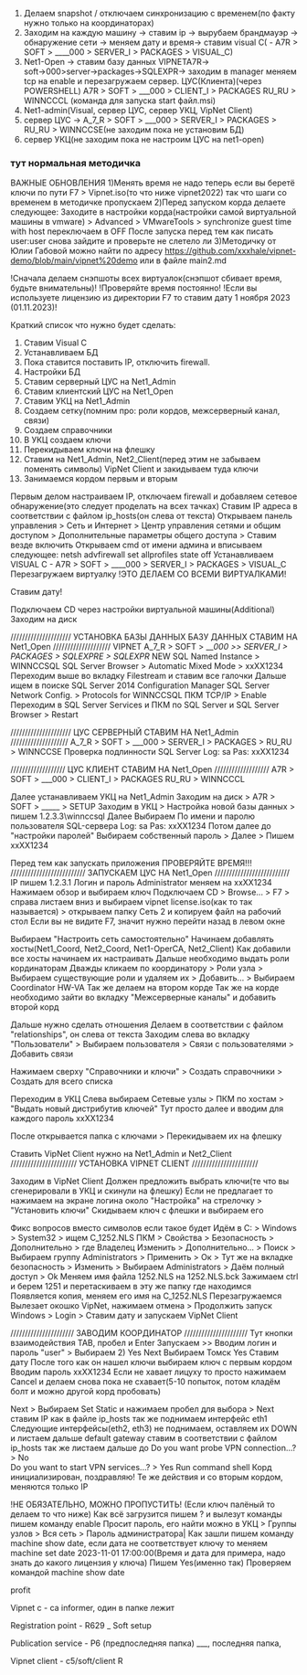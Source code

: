 1. Делаем snapshot / отключаем синхронизацию с временем(по факту нужно только на координаторах)
2. Заходим на каждую машину → ставим ip → вырубаем брандмауэр → обнаружение сети → меняем дату и время→ ставим visual C( - A7R > SOFT > ____000 > SERVER_I > PACKAGES > VISUAL_C)
3. Net1-Open → ставим базу данных VIPNETA7R→ soft→000>server→packages→SQLEXPR→ заходим в manager меняем tcp на enable и перезагружаем сервер.
ЦУС(Клиента)(через POWERSHELL) A7R > SOFT > ___000 > CLIENT_I > PACKAGES RU_RU > WINNCCCL (команда для запуска start файл.msi)
4. Net1-admin(Visual, сервер ЦУС, сервер УКЦ, VipNet Client)
5. сервер ЦУС → A_7_R > SOFT > ___000 > SERVER_I > PACKAGES > RU_RU > WINNCCSE(не заходим пока не установим БД)
6. сервер УКЦ(не заходим пока не настроим ЦУС на net1-open)





### тут нормальная методичка

ВАЖНЫЕ ОБНОВЛЕНИЯ
1)Менять время не надо теперь если вы беретё ключи по пути F7 > Vipnet.iso(то что ниже vipnet2022) так что шаги со временем в методичке пропускаем
2)Перед запуском корда делаете следующее: Заходите в настройки корда(настройки самой виртуальной машины в vmware) > Advanced > VMwareTools > synchronize guest time with host переключаем в OFF
После запуска перед тем как писать user:user снова зайдите и проверьте не слетело ли
3)Методичку от Юлии Габовой можно найти по адресу https://github.com/xxxhale/vipnet-demo/blob/main/vipnet%20demo или в файле main2.md

!Сначала делаем снэпшоты всех виртуалок(снэпшот сбивает время, будьте внимательны)!
!Проверяйте время постоянно!
!Если вы используете лицензию из директории F7 то ставим дату 1 ноября 2023 (01.11.2023)!

Краткий список что нужно будет сделать:
1) Ставим Visual C
2) Устанавливаем БД
3) Пока ставится поставить IP, отключить firewall.
4) Настройки БД
5) Ставим серверный ЦУС на Net1_Admin
6) Ставим клиентский ЦУС на Net1_Open
7) Ставим УКЦ на Net1_Admin
8) Создаем сетку(помним про: роли кордов, межсерверный канал, связи)
9) Создаем справочники
10) В УКЦ создаем ключи
11) Перекидываем ключи на флешку
12) Ставим на Net1_Admin, Net2_Client(перед этим не забываем поменять символы) VipNet Client и закидываем туда ключи
13) Занимаемся кордом первым и вторым


Первым делом настраиваем IP, отключаем firewall и добавляем сетевое обнаружение(это следует проделать на всех тачках)
Ставим IP адреса в соответствии с файлом ip_hosts(он слева от текста)
Открываем панель управления > Сеть и Интернет > Центр управления сетями и общим доступом > Дополнительные параметры общего доступа > Ставим везде включить
Открываем cmd от имени админа и вписываем следующее:
netsh advfirewall set allprofiles state off
Устанавливаем VISUAL C - A7R > SOFT > ____000 > SERVER_I > PACKAGES > VISUAL_C
Перезагружаем виртуалку
!ЭТО ДЕЛАЕМ СО ВСЕМИ ВИРТУАЛКАМИ!

Ставим дату!

Подключаем CD через настройки виртуальной машины(Additional)
Заходим на диск

/////////////////////
УСТАНОВКА БАЗЫ ДАННЫХ
БАЗУ ДАННЫХ СТАВИМ НА Net1_Open
////////////////////
VIPNET A_7_R > SOFT > ___000 >> SERVER_I > PACKAGES > SQLEXPRE > SQLEXPR_
NEW SQL
Named Instance > WINNCCSQL
SQL Server Browser > Automatic
Mixed Mode > xxXX1234
Переходим выше во вкладку Filestream и ставим все галочки
Дальше ищем в поиске SQL Server 2014 Configuration Manager
SQL Server Network Config. > Protocols for WINNCCSQL
ПКМ TCP/IP > Enable
Переходим в SQL Server Services и ПКМ по SQL Server и SQL Server Browser > Restart

/////////////////////
ЦУС СЕРВЕРНЫЙ
СТАВИМ НА Net1_Admin
////////////////////
A_7_R > SOFT > ___000 > SERVER_I > PACKAGES > RU_RU > WINNCCSE
Проверка подлинности SQL Server
Log: sa
Pas: xxXX1234

///////////////////
ЦУС КЛИЕНТ
СТАВИМ НА Net1_Open
///////////////////
A7R > SOFT > ___000 > CLIENT_I > PACKAGES RU_RU > WINNCCCL

Далее устанавливаем УКЦ на Net1_Admin
Заходим на диск > A7R > SOFT > _____ > SETUP
Заходим в УКЦ > Настройка новой базы данных > пишем 1.2.3.3\winnccsql
Далее
Выбираем По имени и паролю пользователя SQL-сервера
Log: sa
Pas: xxXX1234
Потом далее до "настройки паролей"
Выбираем собственный пароль > Далее > Пишем xxXX1234

Перед тем как запускать приложения ПРОВЕРЯЙТЕ ВРЕМЯ!!!
//////////////////////////
ЗАПУСКАЕМ ЦУС НА Net1_Open
//////////////////////////
IP пишем 1.2.3.1
Логин и пароль Administrator
меняем на xxXX1234 
Нажимаем обзор и выбираем ключ
Подключаем CD > Browse... > F7 > справа листаем вниз и выбираем vipnet license.iso(как то так называется) > открываем папку Сеть 2 и копируем файл на рабочий стол
Если вы не видите F7, значит нужно перейти назад в левом окне

Выбираем "Настроить сеть самостоятельно"
Начинаем добавлять хосты(Net1_Coord, Net2_Coord, Net1-OperCA, Net2_Client)
Как добавили все хосты начинаем их настраивать
Дальше необходимо выдать роли кординаторам
Дважды кликаем по координатору > Роли узла > Выбираем существующие роли и удаляем их > Добавить... > Выбираем Coordinator HW-VA
Так же делаем на втором корде
Так же на корде необходимо зайти во вкладку "Межсерверные каналы" и добавить второй корд 

Дальше нужно сделать отношения
Делаем в соответствии с файлом "relationships", он слева от текста
Заходим слева во вкладку "Пользователи" > Выбираем пользователя > Связи с пользователями > Добавить связи

Нажимаем сверху "Справочники и ключи" > Создать справочники > Создать для всего списка

Переходим в УКЦ
Слева выбираем Сетевые узлы > ПКМ по хостам > "Выдать новый дистрибутив ключей"
Тут просто далее и вводим для каждого пароль xxXX1234

После открывается папка с ключами > Перекидываем их на флешку

Ставить VipNet Client нужно на Net1_Admin и Net2_Client
///////////////////////
УСТАНОВКА VIPNET CLIENT
///////////////////////

Заходим в VipNet Client
Должен предложить выбрать ключи(те что вы сгенерировали в УКЦ и скинули на флешку)
Если не предлагает то нажимаем на экране логина около "Настройка" на стрелочку > "Установить ключи" 
Скидываем ключ с флешки и выбираем его

Фикс вопросов вместо символов если такое будет
Идём в C: > Windows > System32 > ищем C_1252.NLS
ПКМ > Свойства > Безопасность > Дополнительно > где Владелец Изменить > Дополнительно... > Поиск > Выбираем группу Administrators > Применить > Ок > 
Тут же на вкладке безопасность > Изменить > Выбираем Administrators > Даём полный доступ > Ok
Меняем имя файла 1252.NLS на 1252.NLS.bck
Зажимаем ctrl и берем 1251 и перетаскиваем в эту же папку где находимся
Появляется копия, меняем его имя на C_1252.NLS
Перезагружаемся
Вылезает окошко VipNet, нажимаем отмена > Продолжить запуск Windows > Login > Ставим дату и запускаем VipNet Client

//////////////////////
ЗАВОДИМ КООРДИНАТОР
//////////////////////
Тут кнопки взаимодействия TAB, пробел и Enter
Запускаем >> Вводим логин и пароль "user" > Выбираем 2) 
Yes
Next
Выбираем Томск
Yes
Ставим дату 
После того как он нашел ключи выбираем ключ с первым кордом
Вводим пароль xxXX1234
Если не хавает лицуху то просто нажимаем Cancel и делаем снова пока не схавает(5-10 попыток, потом кладём болт и можно другой корд пробовать)

Next > Выбираем Set Static и нажимаем пробел для выбора > Next
ставим IP как в файле ip_hosts
так же поднимаем интерфейс eth1
Следующие интерфейсы(eth2, eth3) не поднимаем, оставляем их DOWN и листаем дальше
default gateway ставим в соответствии с файлом ip_hosts так же
листаем дальше до Do you want probe VPN connection...? > No  
Do you want to start VPN services...? > Yes
Run command shell
Корд инициализирован, поздравляю!
Те же действия и со вторым кордом, меняются только IP

!НЕ ОБЯЗАТЕЛЬНО, МОЖНО ПРОПУСТИТЬ!
(Если ключ палёный то делаем то что ниже)
Как всё загрузится пишем ? и вылезут команды
пишем команду enable
Просит пароль, его найти можно в УКЦ > Группы узлов > Вся сеть > Пароль администратора|
Как зашли пишем команду
machine show date, если дата не соответствует ключу то меняем
machine set date 2023-11-01 17:00:00(Время и дата для примера, надо знать до какого лицензия у ключа)
Пишем Yes(именно так)
Проверяем командой machine show date

profit
  
Vipnet c - ca informer, один в папке лежит 

Registration point - R629 _ Soft setup

Publication service - P6 (предпоследняя папка) ___, последняя папка, 

Vipnet client  - c5/soft/client R